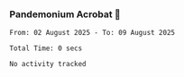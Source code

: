 ### Pandemonium Acrobat 🤸

<!--START_SECTION:waka-->

```all_time
From: 02 August 2025 - To: 09 August 2025

Total Time: 0 secs

No activity tracked
```

<!--END_SECTION:waka-->
